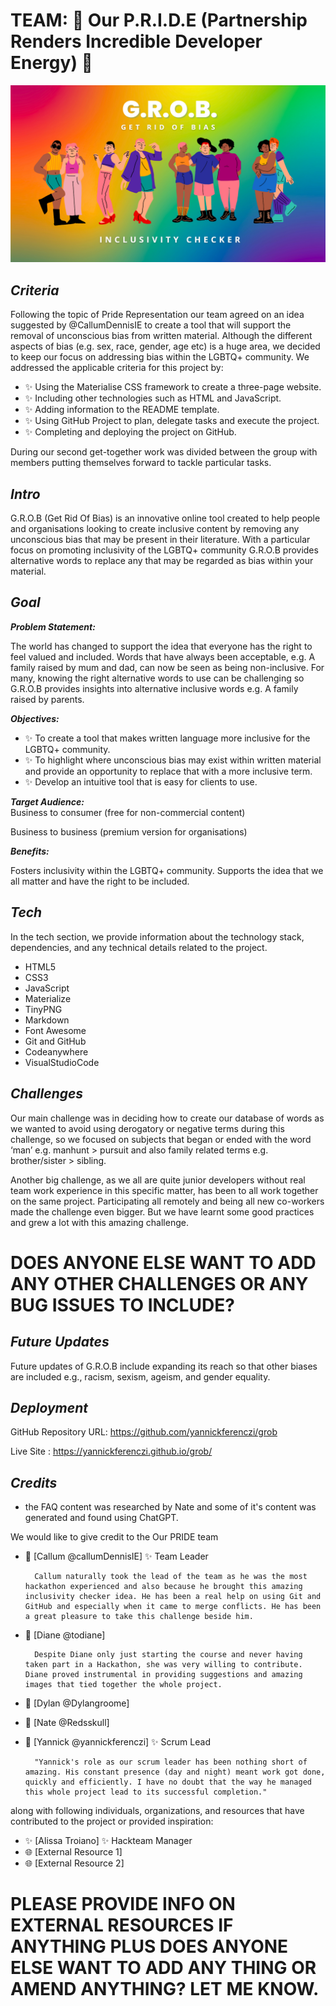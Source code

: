 # TEAM: 🌈 Our P.R.I.D.E (Partnership Renders Incredible Developer Energy) 🥳

![GROB - Get Rid Of Bias Inclusivity Checker Pride Banner](assets/img/rm-grob-header.webp)

## **_Criteria_**

Following the topic of Pride Representation our team agreed on an idea suggested by @CallumDennisIE to create a tool that will support the removal of unconscious bias from written material. Although the different aspects of bias (e.g. sex, race, gender, age etc) is a huge area, we decided to keep our focus on addressing bias within the LGBTQ+ community.
We addressed the applicable criteria for this project by:

- ✨ Using the Materialise CSS framework to create a three-page website.
- ✨ Including other technologies such as HTML and JavaScript.
- ✨ Adding information to the README template.
- ✨ Using GitHub Project to plan, delegate tasks and execute the project.
- ✨ Completing and deploying the project on GitHub.

During our second get-together work was divided between the group with members putting themselves forward to tackle particular tasks.

## **_Intro_**

G.R.O.B (Get Rid Of Bias) is an innovative online tool created to help people and organisations looking to create inclusive content by removing any unconscious bias that may be present in their literature. With a particular focus on promoting inclusivity of the LGBTQ+ community G.R.O.B provides alternative words to replace any that may be regarded as bias within your material.

## **_Goal_**

**_Problem Statement:_**

The world has changed to support the idea that everyone has the right to feel valued and included. Words that have always been acceptable, e.g. A family raised by mum and dad, can now be seen as being non-inclusive. For many, knowing the right alternative words to use can be challenging so G.R.O.B provides insights into alternative inclusive words e.g. A family raised by parents.

**_Objectives:_**

- ✨ To create a tool that makes written language more inclusive for the LGBTQ+ community.
- ✨ To highlight where unconscious bias may exist within written material and provide an opportunity to replace that with a more inclusive term.
- ✨ Develop an intuitive tool that is easy for clients to use.

**_Target Audience:_**  
Business to consumer (free for non-commercial content)

Business to business (premium version for organisations)

**_Benefits:_**

Fosters inclusivity within the LGBTQ+ community.
Supports the idea that we all matter and have the right to be included.

## **_Tech_**

In the tech section, we provide information about the technology stack, dependencies, and any technical details related to the project.

- HTML5
- CSS3
- JavaScript
- Materialize
- TinyPNG
- Markdown
- Font Awesome
- Git and GitHub
- Codeanywhere
- VisualStudioCode

## **_Challenges_**

Our main challenge was in deciding how to create our database of words as we wanted to avoid using derogatory or negative terms during this challenge, so we focused on subjects that began or ended with the word ‘man’ e.g. manhunt > pursuit and also family related terms e.g. brother/sister > sibling.

Another big challenge, as we all are quite junior developers without real team work experience in this specific matter, has been to all work together on the same project. Participating all remotely and being all new co-workers made the challenge even bigger. But we have learnt some good practices and grew a lot with this amazing challenge.

# DOES ANYONE ELSE WANT TO ADD ANY OTHER CHALLENGES OR ANY BUG ISSUES TO INCLUDE?

## **_Future Updates_**

Future updates of G.R.O.B include expanding its reach so that other biases are included e.g., racism, sexism, ageism, and gender equality.

## **_Deployment_**

GitHub Repository URL: https://github.com/yannickferenczi/grob

Live Site : https://yannickferenczi.github.io/grob/

## **_Credits_**

 - the FAQ content was researched by Nate and some of it's content was generated and found using ChatGPT.

We would like to give credit to the Our PRIDE team

- 🙌 [Callum @callumDennisIE] ✨ Team Leader

        Callum naturally took the lead of the team as he was the most hackathon experienced and also because he brought this amazing inclusivity checker idea. He has been a real help on using Git and GitHub and especially when it came to merge conflicts. He has been a great pleasure to take this challenge beside him.

- 🙌 [Diane @todiane]

        Despite Diane only just starting the course and never having taken part in a Hackathon, she was very willing to contribute. Diane proved instrumental in providing suggestions and amazing images that tied together the whole project.

- 🙌 [Dylan @Dylangroome]
- 🙌 [Nate @Redsskull]
- 🙌 [Yannick @yannickferenczi] ✨ Scrum Lead

        "Yannick's role as our scrum leader has been nothing short of amazing. His constant presence (day and night) meant work got done, quickly and efficiently. I have no doubt that the way he managed this whole project lead to its successful completion."

along with following individuals, organizations, and resources that have contributed to the project or provided inspiration:

- ✨ [Alissa Troiano] ✨ Hackteam Manager
- 🌐 [External Resource 1]
- 🌐 [External Resource 2]

# PLEASE PROVIDE INFO ON EXTERNAL RESOURCES IF ANYTHING PLUS DOES ANYONE ELSE WANT TO ADD ANY THING OR AMEND ANYTHING? LET ME KNOW.
